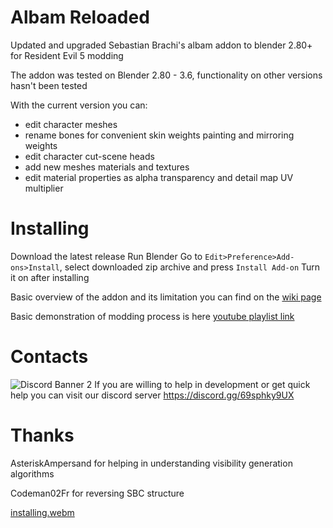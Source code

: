 # Albam Reloaded
Updated and upgraded Sebastian Brachi's albam addon to blender 2.80+ for Resident Evil 5 modding

The addon was tested on Blender 2.80 - 3.6, functionality on other versions hasn't been tested

With the current version you can:
- edit character meshes
- rename bones for convenient skin weights painting and mirroring weights
- edit character cut-scene heads
- add new meshes materials and textures
- edit material properties as alpha transparency and detail map UV multiplier


# Installing
Download the latest release
Run Blender
Go to `Edit>Preference>Add-ons>Install`, select downloaded zip archive and press `Install Add-on`
Turn it on after installing

Basic overview of the addon and its limitation you can find on the [wiki page](https://github.com/HenryOfCarim/albam_reloaded/wiki)

Basic demonstration of modding process is here [youtube playlist link](https://www.youtube.com/playlist?list=PLylhrXLaRiau0Q27cBihqJIkgxQr-CEUh)

# Contacts
![Discord Banner 2](https://discord.com/api/guilds/1008767651578925076/widget.png?style=banner2)
If you are willing to help in development or get quick help you can visit our discord server https://discord.gg/69sphky9UX

# Thanks

AsteriskAmpersand for helping in understanding visibility generation algorithms

Codeman02Fr for reversing SBC structure

[installing.webm](https://user-images.githubusercontent.com/18252816/185800911-1225b8c8-c03c-4747-8e1d-035425172094.webm)
